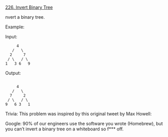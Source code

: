 [226. Invert Binary Tree](https://leetcode.com/problems/invert-binary-tree/)

nvert a binary tree.

Example:

Input:
```
     4
   /   \
  2     7
 / \   / \
1   3 6   9
```
Output:
```

     4
   /   \
  7     2
 / \   / \
9   6 3   1
```
Trivia:
This problem was inspired by this original tweet by Max Howell:

Google: 90% of our engineers use the software you wrote (Homebrew), but you can’t invert a binary tree on a whiteboard so f*** off.